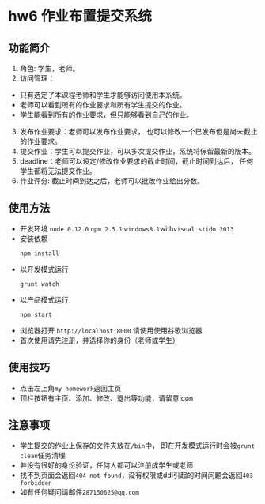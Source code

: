 # hw6 作业布置提交系统

## 功能简介
1. 角色: 学生，老师。
2. 访问管理：
  -  只有选定了本课程老师和学生才能够访问使用本系统。
  -  老师可以看到所有的作业要求和所有学生提交的作业。
  -  学生能看到所有的作业要求，但只能够看到自己的作业。
3. 发布作业要求：老师可以发布作业要求，
   也可以修改一个已发布但是尚未截止的作业要求。
4. 提交作业：学生可以提交作业，可以多次提交作业，系统将保留最新的版本。
5. deadline：老师可以设定/修改作业要求的截止时间，截止时间到达后，
   任何学生都将无法提交作业。
6. 作业评分: 截止时间到达之后，老师可以批改作业给出分数。

## 使用方法
- 开发环境 `node 0.12.0` `npm 2.5.1` `windows8.1`with`visual stido 2013`
- 安装依赖 
  ```
  npm install
  ```
- 以开发模式运行 
  ```
  grunt watch
  ```
- 以产品模式运行 
  ```
  npm start
  ```
- 浏览器打开 `http://localhost:8000` 请使用使用谷歌浏览器
- 首次使用请先注册，并选择你的身份（老师或学生）

## 使用技巧
- 点击左上角`my homework`返回主页
- 顶栏按钮有主页、添加、修改、退出等功能，请留意icon

## 注意事项
- 学生提交的作业上保存的文件夹放在`/bin`中，
   即在开发模式运行时会被`grunt clean`任务清理
- 并没有很好的身份验证，任何人都可以注册成学生或老师
- 找不到页面会返回`404 not found`，没有权限或ddl引起的时间问题会返回`403 forbidden`
- 如有任何疑问请邮件`287150625@qq.com`